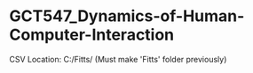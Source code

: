 # GCT547_Dynamics-of-Human-Computer-Interaction

CSV Location: C:/Fitts/  (Must make 'Fitts' folder previously)
